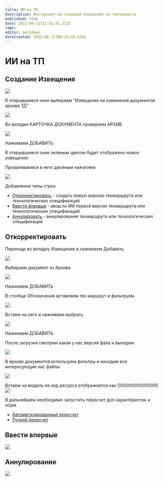 ```yaml
---
title: ИИ на ТП
description: Инструкция по созданию извещений на техпроцессы
published: true
date: 2022-09-11T17:31:41.313Z
tags: 
editor: markdown
dateCreated: 2022-08-31T09:15:40.634Z
---
```


# ИИ на ТП

## Создание Извещения

![](<../../../assets/2 (21).png>)

В открывшемся окне выбираем “Извещения на изменения документов архива ТД”

![](<../../../assets/3 (77).png>)

Во вкладке КАРТОЧКА ДОКУМЕНТА проверяем АРХИВ

![](<../../../assets/4 (1).png>)

Нажимаем ДОБАВИТЬ

В открывшемся окне зеленым цветом будет отображено новое извещение

Проваливаемся в него двойным нажатием

![](<../../../assets/6 (16).png>)

Добавление типы строк

* [Откорректировать](ii-na-tp.md#otkorrektirovat) - создать новую версию техмаршрута или технологических спецификаций
* [Ввести впервые](ii-na-tp.md#vvesti-vpervye) - ввод по ИИ первой версии техмаршрута или технологических спецификаций
* [Аннулировать ](ii-na-tp.md#annulirovanie)- аннулирование техмаршрута или технологических спецификаций

## Откорректировать

Переходи во вкладку Извещения и нажимаем Добавить

![](<../../../assets/7 (38).png>)

Выбираем документ из Архива

![](<../../../assets/8 (32).png>)

Нажимаем ДОБАВИТЬ

В столбце Обозначения вставляем тех.маршрут и фильтруем

![](<../../../assets/10 (12).png>)

Встаем на него и нажимаем выбрать

![](<../../../assets/11 (18).png>)

Нажимаем ДОБАВИТЬ

После загрузки смотрим какая у нас версия фала и выходим

![](<../../../assets/13 (18).png>)

В архиве документов используем фильтры и находим все интересующие нас файлы

![](<../../../assets/14 (14).png>)

Встаем на модель ее код ресурса отображается как О00000000000000![](<../../../assets/15 (14).png>)

В дальнейшем необходимо запустить пересчет доп характеристик и норм

* [Автоматизированный пересчет](../../spr/pereschet-tp.md#avtomatizirovannyi-pereschet)
* [Ручной пересчет](../../spr/pereschet-tp.md#ruchnoi-pereschet)

## Ввести впервые

![](<../../../assets/image (469).png>)

## Аннулирование

![](<../../../assets/image (678).png>)
